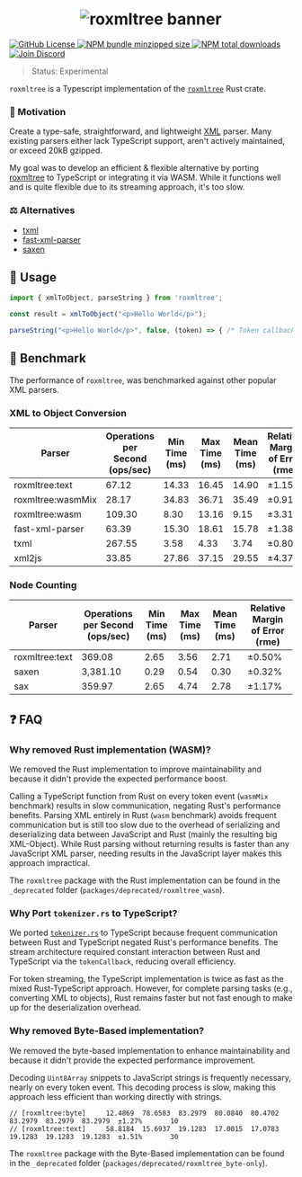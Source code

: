 <h1 align="center">
    <img src="https://raw.githubusercontent.com/builder-group/monorepo/develop/packages/roxmltree/.github/banner.svg" alt="roxmltree banner">
</h1>

<p align="left">
    <a href="https://github.com/builder-group/monorepo/blob/develop/LICENSE">
        <img src="https://img.shields.io/github/license/builder-group/monorepo.svg?label=license&style=flat&colorA=293140&colorB=FDE200" alt="GitHub License"/>
    </a>
    <a href="https://www.npmjs.com/package/roxmltree">
        <img src="https://img.shields.io/bundlephobia/minzip/roxmltree.svg?label=minzipped%20size&style=flat&colorA=293140&colorB=FDE200" alt="NPM bundle minzipped size"/>
    </a>
    <a href="https://www.npmjs.com/package/roxmltree">
        <img src="https://img.shields.io/npm/dt/roxmltree.svg?label=downloads&style=flat&colorA=293140&colorB=FDE200" alt="NPM total downloads"/>
    </a>
    <a href="https://discord.gg/w4xE3bSjhQ">
        <img src="https://img.shields.io/discord/795291052897992724.svg?label=&logo=discord&logoColor=000000&color=293140&labelColor=FDE200" alt="Join Discord"/>
    </a>
</p>

> Status: Experimental

`roxmltree` is a Typescript implementation of the [`roxmltree`](https://github.com/RazrFalcon/roxmltree) Rust crate.

### 🌟 Motivation

Create a type-safe, straightforward, and lightweight [XML](https://de.wikipedia.org/wiki/Extensible_Markup_Language) parser. Many existing parsers either lack TypeScript support, aren't actively maintained, or exceed 20kB gzipped.

My goal was to develop an efficient & flexible alternative by porting [roxmltree](https://github.com/RazrFalcon/roxmltree) to TypeScript or integrating it via WASM. While it functions well and is quite flexible due to its streaming approach, it's too slow.

### ⚖️ Alternatives
- [txml](https://github.com/TobiasNickel/tXml)
- [fast-xml-parser](https://github.com/NaturalIntelligence/fast-xml-parser)
- [saxen](https://github.com/nikku/saxen)

## 📖 Usage

```ts
import { xmlToObject, parseString } from 'roxmltree';

const result = xmlToObject("<p>Hello World</p>");

parseString("<p>Hello World</p>", false, (token) => { /* Token callback */ })
```

## 🚀 Benchmark

The performance of `roxmltree`, was benchmarked against other popular XML parsers. 

### XML to Object Conversion

| Parser              | Operations per Second (ops/sec) | Min Time (ms) | Max Time (ms) | Mean Time (ms) | Relative Margin of Error (rme) |
|---------------------|---------------------------------|---------------|---------------|----------------|--------------------------------|
| roxmltree:text      | 67.12                           | 14.33         | 16.45         | 14.90          | ±1.15%                         | 
| roxmltree:wasmMix   | 28.17                           | 34.83         | 36.71         | 35.49          | ±0.91%                         | 
| roxmltree:wasm      | 109.30                          | 8.30          | 13.16         | 9.15           | ±3.31%                         | 
| fast-xml-parser     | 63.39                           | 15.30         | 18.61         | 15.78          | ±1.38%                         |
| txml                | 267.55                          | 3.58          | 4.33          | 3.74           | ±0.80%                         |
| xml2js              | 33.85                           | 27.86         | 37.15         | 29.55          | ±4.37%                         |

### Node Counting

| Parser              | Operations per Second (ops/sec) | Min Time (ms) | Max Time (ms) | Mean Time (ms) | Relative Margin of Error (rme) |
|---------------------|---------------------------------|---------------|---------------|----------------|--------------------------------|
| roxmltree:text      | 369.08                          | 2.65          | 3.56          | 2.71           | ±0.50%                         |
| saxen               | 3,381.10                        | 0.29          | 0.54          | 0.30           | ±0.32%                         |
| sax                 | 359.97                          | 2.65          | 4.74          | 2.78           | ±1.17%                         |

## ❓ FAQ

### Why removed Rust implementation (WASM)?

We removed the Rust implementation to improve maintainability and because it didn't provide the expected performance boost.

Calling a TypeScript function from Rust on every token event (`wasmMix` benchmark) results in slow communication, negating Rust's performance benefits. Parsing XML entirely in Rust (`wasm` benchmark) avoids frequent communication but is still too slow due to the overhead of serializing and deserializing data between JavaScript and Rust (mainly the resulting big XML-Object). While Rust parsing without returning results is faster than any JavaScript XML parser, needing results in the JavaScript layer makes this approach impractical.

The `roxmltree` package with the Rust implementation can be found in the `_deprecated` folder (`packages/deprecated/roxmltree_wasm`).

### Why Port `tokenizer.rs` to TypeScript?

We ported [`tokenizer.rs`](https://github.com/RazrFalcon/roxmltree/blob/master/src/tokenizer.rs) to TypeScript because frequent communication between Rust and TypeScript negated Rust's performance benefits. The stream architecture required constant interaction between Rust and TypeScript via the `tokenCallback`, reducing overall efficiency.

For token streaming, the TypeScript implementation is twice as fast as the mixed Rust-TypeScript approach. However, for complete parsing tasks (e.g., converting XML to objects), Rust remains faster but not fast enough to make up for the deserialization overhead.

### Why removed Byte-Based implementation?

We removed the byte-based implementation to enhance maintainability and because it didn't provide the expected performance improvement.

Decoding `Uint8Array` snippets to JavaScript strings is frequently necessary, nearly on every token event. This decoding process is slow, making this approach less efficient than working directly with strings.

```
// [roxmltree:byte]     12.4869  78.6583  83.2979  80.0840  80.4702  83.2979  83.2979  83.2979  ±1.27%       10
// [roxmltree:text]     58.8184  15.6937  19.1283  17.0015  17.0783  19.1283  19.1283  19.1283  ±1.51%       30
```

The `roxmltree` package with the Byte-Based implementation can be found in the `_deprecated` folder (`packages/deprecated/roxmltree_byte-only`).